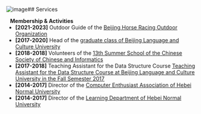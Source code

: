 ![image](https://github.com/lulumengyi/lulumengyi.github.io/assets/32284131/f86c08a3-7b19-4b55-9d53-1571faa259fd)## Services
<h4 style="margin:0 10px 0;">Membership & Activities</h4>

<ul style="margin:0 0 20px;">
  <li><strong>[2021-2023]</strong> Outdoor Guide of the <a href="" target="_blank"> Beijing Horse Racing Outdoor Organization</a></li>
   <li><strong>[2017-2020]</strong> Head of the <a href="" target="_blank"> graduate class of Beijing Language and Culture University</a> </li>
  <li><strong>[2018-2018]</strong> Volunteers of the <a href="" target="_blank"> 13th Summer School of the Chinese Society of Chinese and Informatics</a></li>
  <li><strong>[2017-2018]</strong> Teaching Assistant for the Data Structure Course <a href="" target="_blank"> Teaching Assistant for the Data Structure Course at Beijing Language and Culture University in the Fall Semester 2017 </a></li>
  <li><strong>[2014-2017]</strong> Director of the <a href="" target="_blank"> Computer Enthusiast Association of Hebei Normal University </a></li>
  <li><strong>[2014-2017]</strong> Director of the <a href="" target="_blank"> Learning Department of Hebei Normal University</a></li>

  
</ul>
